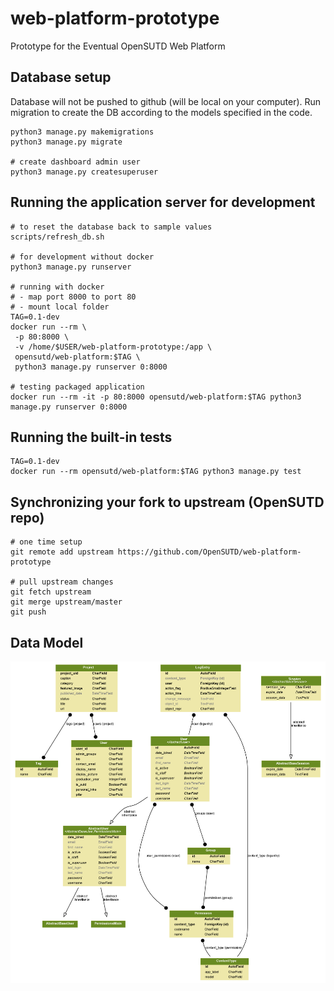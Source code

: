 # web-platform-prototype
Prototype for the Eventual OpenSUTD Web Platform

## Database setup

Database will not be pushed to github (will be local on your computer). Run migration to create the DB according to the models specified in the code.

```
python3 manage.py makemigrations
python3 manage.py migrate

# create dashboard admin user
python3 manage.py createsuperuser
```

## Running the application server for development

```
# to reset the database back to sample values
scripts/refresh_db.sh

# for development without docker
python3 manage.py runserver

# running with docker
# - map port 8000 to port 80
# - mount local folder
TAG=0.1-dev
docker run --rm \
 -p 80:8000 \
 -v /home/$USER/web-platform-prototype:/app \
 opensutd/web-platform:$TAG \
 python3 manage.py runserver 0:8000

# testing packaged application
docker run --rm -it -p 80:8000 opensutd/web-platform:$TAG python3 manage.py runserver 0:8000
```

## Running the built-in tests

```
TAG=0.1-dev
docker run --rm opensutd/web-platform:$TAG python3 manage.py test
```

## Synchronizing your fork to upstream (OpenSUTD repo)

```
# one time setup
git remote add upstream https://github.com/OpenSUTD/web-platform-prototype

# pull upstream changes
git fetch upstream
git merge upstream/master
git push
```

## Data Model

![](models.png)